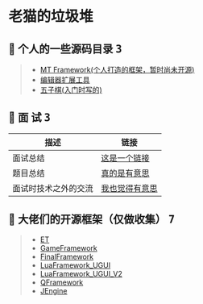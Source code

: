 # 老猫的垃圾堆



## 🤺 个人的一些源码目录 <kbd>3</kbd>
>* [MT Framework(个人打造的框架，暂时尚未开源)](https://github.com/LaoMaoKaKa/MT-Framework)
>* [编辑器扩展工具](https://github.com/LaoMaoKaKa/Editor-Tools)
>* [五子棋(入门时写的)](https://github.com/LaoMaoKaKa/Gobang)


## 🤺 面 试 <kbd>3</kbd>

描述 | 链接
---- | ---
面试总结 | [这是一个链接](https://github.com/LaoMaoKaKa/Note/blob/main/%E9%9D%A2%E8%AF%95%E5%A4%8D%E4%B9%A0)
题目总结 | [真的是有意思](https://github.com/LaoMaoKaKa/Note/blob/main/%E9%A2%98%E7%9B%AE%E7%BB%83%E4%B9%A0)
面试时技术之外的交流 | [我也觉得有意思](https://github.com/LaoMaoKaKa/Note/blob/main/%E9%9D%A2%E8%AF%95%E6%97%B6%E6%8A%80%E6%9C%AF%E4%B9%8B%E5%A4%96%E7%9A%84%E4%BA%A4%E6%B5%81)




## 🤺 大佬们的开源框架（仅做收集） <kbd>7</kbd>
>* [ET](https://github.com/egametang/ET)
>* [GameFramework](https://github.com/EllanJiang/GameFramework)
>* [FinalFramework](https://github.com/jarjin/FinalFramework)
>* [LuaFramework_UGUI](https://github.com/jarjin/LuaFramework_UGUI)
>* [LuaFramework_UGUI_V2](https://github.com/jarjin/LuaFramework_UGUI_V2)
>* [QFramework](https://github.com/liangxiegame/QFramework)
>* [JEngine](https://github.com/JasonXuDeveloper/JEngine)
